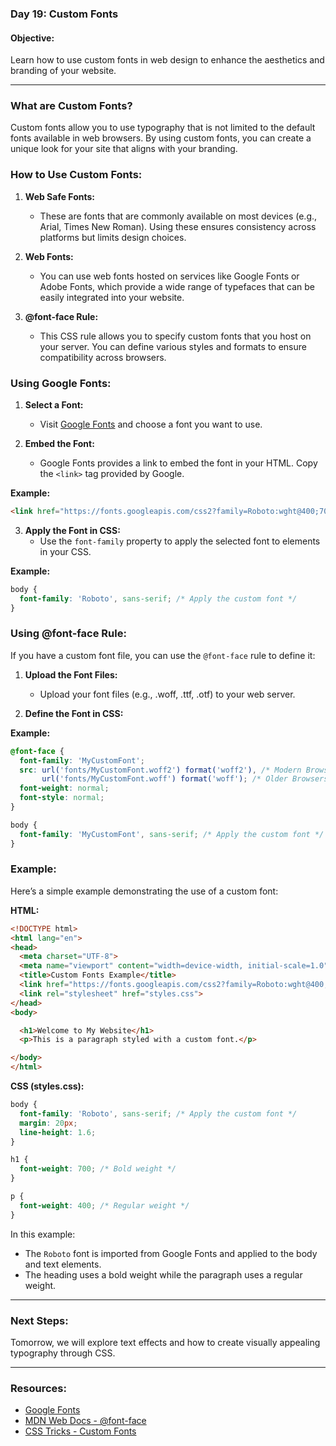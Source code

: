 ### Day 19: Custom Fonts

#### **Objective:**
Learn how to use custom fonts in web design to enhance the aesthetics and branding of your website.

---

### **What are Custom Fonts?**
Custom fonts allow you to use typography that is not limited to the default fonts available in web browsers. By using custom fonts, you can create a unique look for your site that aligns with your branding.

### **How to Use Custom Fonts:**

1. **Web Safe Fonts:**
   - These are fonts that are commonly available on most devices (e.g., Arial, Times New Roman). Using these ensures consistency across platforms but limits design choices.

2. **Web Fonts:**
   - You can use web fonts hosted on services like Google Fonts or Adobe Fonts, which provide a wide range of typefaces that can be easily integrated into your website.

3. **@font-face Rule:**
   - This CSS rule allows you to specify custom fonts that you host on your server. You can define various styles and formats to ensure compatibility across browsers.

### **Using Google Fonts:**

1. **Select a Font:**
   - Visit [Google Fonts](https://fonts.google.com) and choose a font you want to use. 

2. **Embed the Font:**
   - Google Fonts provides a link to embed the font in your HTML. Copy the `<link>` tag provided by Google.

**Example:**
```html
<link href="https://fonts.googleapis.com/css2?family=Roboto:wght@400;700&display=swap" rel="stylesheet">
```

3. **Apply the Font in CSS:**
   - Use the `font-family` property to apply the selected font to elements in your CSS.

**Example:**
```css
body {
  font-family: 'Roboto', sans-serif; /* Apply the custom font */
}
```

### **Using @font-face Rule:**

If you have a custom font file, you can use the `@font-face` rule to define it:

1. **Upload the Font Files:**
   - Upload your font files (e.g., .woff, .ttf, .otf) to your web server.

2. **Define the Font in CSS:**

**Example:**
```css
@font-face {
  font-family: 'MyCustomFont';
  src: url('fonts/MyCustomFont.woff2') format('woff2'), /* Modern Browsers */
       url('fonts/MyCustomFont.woff') format('woff'); /* Older Browsers */
  font-weight: normal;
  font-style: normal;
}

body {
  font-family: 'MyCustomFont', sans-serif; /* Apply the custom font */
}
```

### **Example:**

Here’s a simple example demonstrating the use of a custom font:

**HTML:**
```html
<!DOCTYPE html>
<html lang="en">
<head>
  <meta charset="UTF-8">
  <meta name="viewport" content="width=device-width, initial-scale=1.0">
  <title>Custom Fonts Example</title>
  <link href="https://fonts.googleapis.com/css2?family=Roboto:wght@400;700&display=swap" rel="stylesheet">
  <link rel="stylesheet" href="styles.css">
</head>
<body>

  <h1>Welcome to My Website</h1>
  <p>This is a paragraph styled with a custom font.</p>

</body>
</html>
```

**CSS (styles.css):**
```css
body {
  font-family: 'Roboto', sans-serif; /* Apply the custom font */
  margin: 20px;
  line-height: 1.6;
}

h1 {
  font-weight: 700; /* Bold weight */
}

p {
  font-weight: 400; /* Regular weight */
}
```

In this example:
- The `Roboto` font is imported from Google Fonts and applied to the body and text elements.
- The heading uses a bold weight while the paragraph uses a regular weight.

---

### **Next Steps:**
Tomorrow, we will explore text effects and how to create visually appealing typography through CSS.

---

### **Resources:**
- [Google Fonts](https://fonts.google.com)
- [MDN Web Docs - @font-face](https://developer.mozilla.org/en-US/docs/Web/CSS/@font-face)
- [CSS Tricks - Custom Fonts](https://css-tricks.com/using-font-face/)